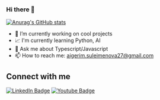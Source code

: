### Hi there 👋

<!--
**Aigerim-ai/Aigerim-ai** is a ✨ _special_ ✨ repository because its `README.md` (this file) appears on your GitHub profile.

Here are some ideas to get you started:

-->
[![Anurag's GitHub stats](https://github-readme-stats.vercel.app/api?username=Aigerim-ai)](https://github.com/anuraghazra/github-readme-stats)

- 🔭 I’m currently working on cool projects
- 📈 I'm currently learning Python, AI
- 💬 Ask me about Typescript/Javascript
- 📫 How to reach me: aigerim.suleimenova27@gmail.com


<!-- Conecct section -->

<h2>Connect with me </h3>
    <p>
        <a href="https://www.linkedin.com/in/aigerimsuleimenova/"><img src="https://img.shields.io/badge/-Gift%20Egwuenu%20-blue?style=plastic&amp;labelColor=blue&amp;logo=LinkedIn&amp;link=https://www.linkedin.com/in/aigerimsuleimenova/" alt="LinkedIn Badge"></a> 
<a href="https://www.youtube.com/channel/UCVi9Obno7LN2oCh6Bsf_ojQ"><img src="https://img.shields.io/badge/-Gift Egwuenu-informational?style=plastic&amp;labelColor=informational&amp;logo=YouTube&amp;link=https://twitter.com/Dev_180Memes" alt="Youtube Badge"></a>
   </p>


